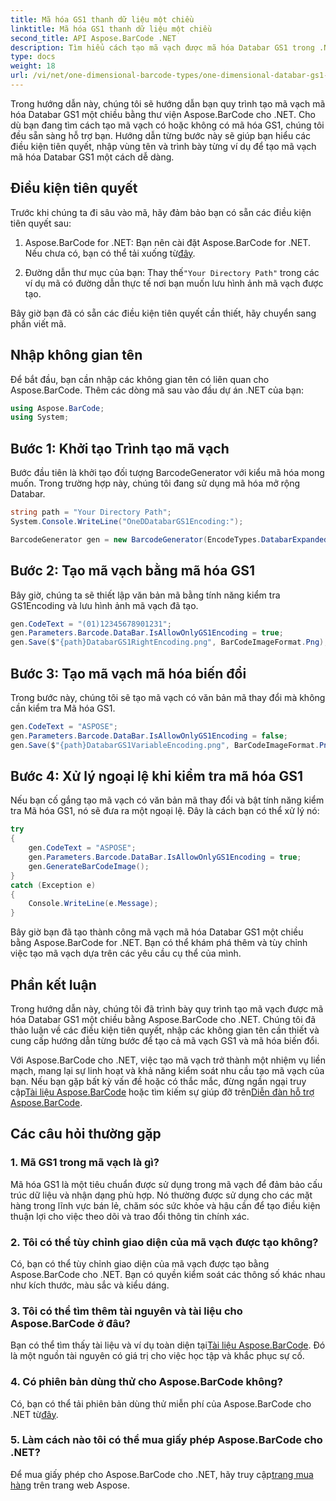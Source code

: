 ```yaml
---
title: Mã hóa GS1 thanh dữ liệu một chiều
linktitle: Mã hóa GS1 thanh dữ liệu một chiều
second_title: API Aspose.BarCode .NET
description: Tìm hiểu cách tạo mã vạch được mã hóa Databar GS1 trong .NET bằng Aspose.BarCode. Tạo mã vạch một cách dễ dàng. Thực hiện theo hướng dẫn từng bước của chúng tôi.
type: docs
weight: 18
url: /vi/net/one-dimensional-barcode-types/one-dimensional-databar-gs1-encoding/
---
```


Trong hướng dẫn này, chúng tôi sẽ hướng dẫn bạn quy trình tạo mã vạch mã hóa Databar GS1 một chiều bằng thư viện Aspose.BarCode cho .NET. Cho dù bạn đang tìm cách tạo mã vạch có hoặc không có mã hóa GS1, chúng tôi đều sẵn sàng hỗ trợ bạn. Hướng dẫn từng bước này sẽ giúp bạn hiểu các điều kiện tiên quyết, nhập vùng tên và trình bày từng ví dụ để tạo mã vạch mã hóa Databar GS1 một cách dễ dàng.

## Điều kiện tiên quyết

Trước khi chúng ta đi sâu vào mã, hãy đảm bảo bạn có sẵn các điều kiện tiên quyết sau:

1.  Aspose.BarCode for .NET: Bạn nên cài đặt Aspose.BarCode for .NET. Nếu chưa có, bạn có thể tải xuống từ[đây](https://releases.aspose.com/barcode/net/).

2.  Đường dẫn thư mục của bạn: Thay thế`"Your Directory Path"` trong các ví dụ mã có đường dẫn thực tế nơi bạn muốn lưu hình ảnh mã vạch được tạo.

Bây giờ bạn đã có sẵn các điều kiện tiên quyết cần thiết, hãy chuyển sang phần viết mã.

## Nhập không gian tên

Để bắt đầu, bạn cần nhập các không gian tên có liên quan cho Aspose.BarCode. Thêm các dòng mã sau vào đầu dự án .NET của bạn:

```csharp
using Aspose.BarCode;
using System;
```

## Bước 1: Khởi tạo Trình tạo mã vạch

Bước đầu tiên là khởi tạo đối tượng BarcodeGenerator với kiểu mã hóa mong muốn. Trong trường hợp này, chúng tôi đang sử dụng mã hóa mở rộng Databar. 

```csharp
string path = "Your Directory Path";
System.Console.WriteLine("OneDDatabarGS1Encoding:");

BarcodeGenerator gen = new BarcodeGenerator(EncodeTypes.DatabarExpanded, "");
```

## Bước 2: Tạo mã vạch bằng mã hóa GS1

Bây giờ, chúng ta sẽ thiết lập văn bản mã bằng tính năng kiểm tra GS1Encoding và lưu hình ảnh mã vạch đã tạo. 

```csharp
gen.CodeText = "(01)12345678901231";
gen.Parameters.Barcode.DataBar.IsAllowOnlyGS1Encoding = true;
gen.Save($"{path}DatabarGS1RightEncoding.png", BarCodeImageFormat.Png);
```

## Bước 3: Tạo mã vạch mã hóa biến đổi

Trong bước này, chúng tôi sẽ tạo mã vạch có văn bản mã thay đổi mà không cần kiểm tra Mã hóa GS1.

```csharp
gen.CodeText = "ASPOSE";
gen.Parameters.Barcode.DataBar.IsAllowOnlyGS1Encoding = false;
gen.Save($"{path}DatabarGS1VariableEncoding.png", BarCodeImageFormat.Png);
```

## Bước 4: Xử lý ngoại lệ khi kiểm tra mã hóa GS1

Nếu bạn cố gắng tạo mã vạch có văn bản mã thay đổi và bật tính năng kiểm tra Mã hóa GS1, nó sẽ đưa ra một ngoại lệ. Đây là cách bạn có thể xử lý nó:

```csharp
try
{
    gen.CodeText = "ASPOSE";
    gen.Parameters.Barcode.DataBar.IsAllowOnlyGS1Encoding = true;
    gen.GenerateBarCodeImage();
}
catch (Exception e)
{
    Console.WriteLine(e.Message);
}
```

Bây giờ bạn đã tạo thành công mã vạch mã hóa Databar GS1 một chiều bằng Aspose.BarCode for .NET. Bạn có thể khám phá thêm và tùy chỉnh việc tạo mã vạch dựa trên các yêu cầu cụ thể của mình.

## Phần kết luận

Trong hướng dẫn này, chúng tôi đã trình bày quy trình tạo mã vạch được mã hóa Databar GS1 một chiều bằng Aspose.BarCode cho .NET. Chúng tôi đã thảo luận về các điều kiện tiên quyết, nhập các không gian tên cần thiết và cung cấp hướng dẫn từng bước để tạo cả mã vạch GS1 và mã hóa biến đổi.

 Với Aspose.BarCode cho .NET, việc tạo mã vạch trở thành một nhiệm vụ liền mạch, mang lại sự linh hoạt và khả năng kiểm soát nhu cầu tạo mã vạch của bạn. Nếu bạn gặp bất kỳ vấn đề hoặc có thắc mắc, đừng ngần ngại truy cập[Tài liệu Aspose.BarCode](https://reference.aspose.com/barcode/net/) hoặc tìm kiếm sự giúp đỡ trên[Diễn đàn hỗ trợ Aspose.BarCode](https://forum.aspose.com/c/barcode/13).

## Các câu hỏi thường gặp

### 1. Mã GS1 trong mã vạch là gì?
Mã hóa GS1 là một tiêu chuẩn được sử dụng trong mã vạch để đảm bảo cấu trúc dữ liệu và nhận dạng phù hợp. Nó thường được sử dụng cho các mặt hàng trong lĩnh vực bán lẻ, chăm sóc sức khỏe và hậu cần để tạo điều kiện thuận lợi cho việc theo dõi và trao đổi thông tin chính xác.

### 2. Tôi có thể tùy chỉnh giao diện của mã vạch được tạo không?
Có, bạn có thể tùy chỉnh giao diện của mã vạch được tạo bằng Aspose.BarCode cho .NET. Bạn có quyền kiểm soát các thông số khác nhau như kích thước, màu sắc và kiểu dáng.

### 3. Tôi có thể tìm thêm tài nguyên và tài liệu cho Aspose.BarCode ở đâu?
 Bạn có thể tìm thấy tài liệu và ví dụ toàn diện tại[Tài liệu Aspose.BarCode](https://reference.aspose.com/barcode/net/). Đó là một nguồn tài nguyên có giá trị cho việc học tập và khắc phục sự cố.

### 4. Có phiên bản dùng thử cho Aspose.BarCode không?
 Có, bạn có thể tải phiên bản dùng thử miễn phí của Aspose.BarCode cho .NET từ[đây](https://releases.aspose.com/).

### 5. Làm cách nào tôi có thể mua giấy phép Aspose.BarCode cho .NET?
 Để mua giấy phép cho Aspose.BarCode cho .NET, hãy truy cập[trang mua hàng](https://purchase.aspose.com/buy) trên trang web Aspose.
